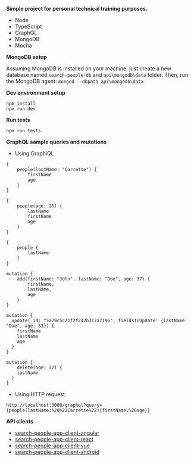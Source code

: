 **Simple project for personal technical training purposes.**

* Node
* TypeScript
* GraphQL
* MongoDB
* Mocha

**MongoDB setup**

Assuming MongoDB is installed on your machine, just create a new database named ``` search-people-db ``` and ``` api\mongodb\data ``` folder.
Then, run the MongoDB agent: ``` mongod --dbpath api\mongodb\data ```

**Dev environment setup**

```
npm install
npm run dev
```

**Run tests**

```
npm run tests
```

**GraphQL sample queries and mutations**

* Using GraphiQL
```
{
    people(lastName: "Carrette") {
        firstName
        age
    }
}
```
```
{
    people(age: 26) {
        lastName
        firstName
        age
    }
}
```
```
{
    people {
        lastName
    }
}
```
```
mutation {
    add(firstName: "John", lastName: "Doe", age: 37) {
        firstName,
        lastName,
        age
    }
}
```
```
mutation {
  update(_id: "5a79c5c21f2f242b3c7a7196", fieldsToUpdate: {lastName: "Doe", age: 33}) {
    firstName
    lastName
    age
  }
}
```
```
mutation {
    delete(age: 37) {
    lastName
  }
}
```

* Using HTTP request
```
http://localhost:3000/graphql?query={people(lastName:%20%22Carrette%22){firstName,%20age}}
```

**API clients**
* [search-people-app-client-angular](https://github.com/rcarrette/search-people-app-client-angular)
* [search-people-app-client-react](https://github.com/rcarrette/search-people-app-client-react)
* [search-people-app-client-vue](https://github.com/rcarrette/search-people-app-client-vue)
* [search-people-app-client-android](https://github.com/rcarrette/search-people-app-client-android)